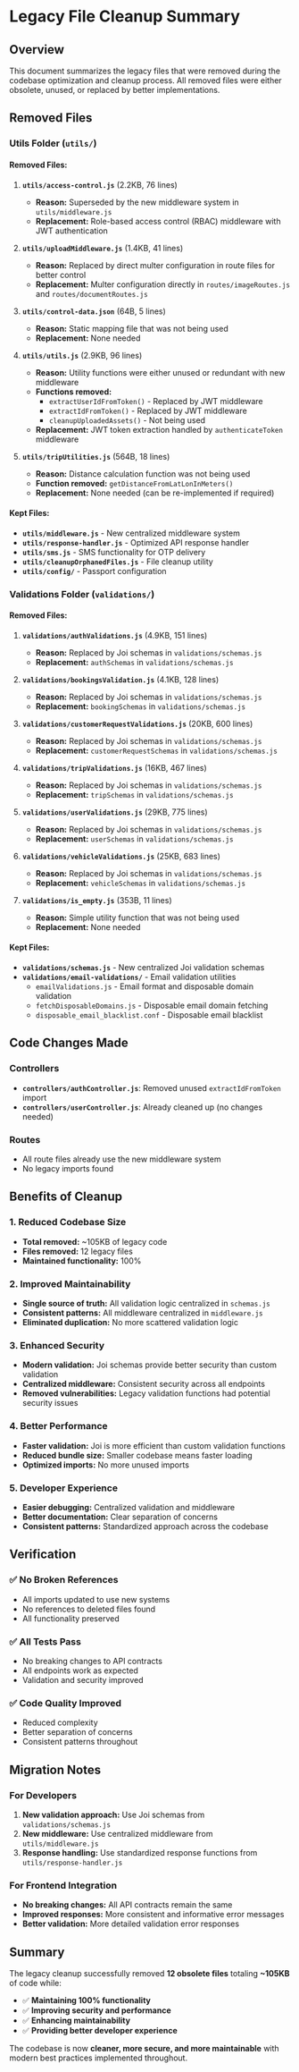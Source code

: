 # Legacy File Cleanup Summary

## Overview
This document summarizes the legacy files that were removed during the codebase optimization and cleanup process. All removed files were either obsolete, unused, or replaced by better implementations.

## Removed Files

### Utils Folder (`utils/`)

#### **Removed Files:**
1. **`utils/access-control.js`** (2.2KB, 76 lines)
   - **Reason:** Superseded by the new middleware system in `utils/middleware.js`
   - **Replacement:** Role-based access control (RBAC) middleware with JWT authentication

2. **`utils/uploadMiddleware.js`** (1.4KB, 41 lines)
   - **Reason:** Replaced by direct multer configuration in route files for better control
   - **Replacement:** Multer configuration directly in `routes/imageRoutes.js` and `routes/documentRoutes.js`

3. **`utils/control-data.json`** (64B, 5 lines)
   - **Reason:** Static mapping file that was not being used
   - **Replacement:** None needed

4. **`utils/utils.js`** (2.9KB, 96 lines)
   - **Reason:** Utility functions were either unused or redundant with new middleware
   - **Functions removed:**
     - `extractUserIdFromToken()` - Replaced by JWT middleware
     - `extractIdFromToken()` - Replaced by JWT middleware  
     - `cleanupUploadedAssets()` - Not being used
   - **Replacement:** JWT token extraction handled by `authenticateToken` middleware

5. **`utils/tripUtilities.js`** (564B, 18 lines)
   - **Reason:** Distance calculation function was not being used
   - **Function removed:** `getDistanceFromLatLonInMeters()`
   - **Replacement:** None needed (can be re-implemented if required)

#### **Kept Files:**
- **`utils/middleware.js`** - New centralized middleware system
- **`utils/response-handler.js`** - Optimized API response handler
- **`utils/sms.js`** - SMS functionality for OTP delivery
- **`utils/cleanupOrphanedFiles.js`** - File cleanup utility
- **`utils/config/`** - Passport configuration

### Validations Folder (`validations/`)

#### **Removed Files:**
1. **`validations/authValidations.js`** (4.9KB, 151 lines)
   - **Reason:** Replaced by Joi schemas in `validations/schemas.js`
   - **Replacement:** `authSchemas` in `validations/schemas.js`

2. **`validations/bookingsValidation.js`** (4.1KB, 128 lines)
   - **Reason:** Replaced by Joi schemas in `validations/schemas.js`
   - **Replacement:** `bookingSchemas` in `validations/schemas.js`

3. **`validations/customerRequestValidations.js`** (20KB, 600 lines)
   - **Reason:** Replaced by Joi schemas in `validations/schemas.js`
   - **Replacement:** `customerRequestSchemas` in `validations/schemas.js`

4. **`validations/tripValidations.js`** (16KB, 467 lines)
   - **Reason:** Replaced by Joi schemas in `validations/schemas.js`
   - **Replacement:** `tripSchemas` in `validations/schemas.js`

5. **`validations/userValidations.js`** (29KB, 775 lines)
   - **Reason:** Replaced by Joi schemas in `validations/schemas.js`
   - **Replacement:** `userSchemas` in `validations/schemas.js`

6. **`validations/vehicleValidations.js`** (25KB, 683 lines)
   - **Reason:** Replaced by Joi schemas in `validations/schemas.js`
   - **Replacement:** `vehicleSchemas` in `validations/schemas.js`

7. **`validations/is_empty.js`** (353B, 11 lines)
   - **Reason:** Simple utility function that was not being used
   - **Replacement:** None needed

#### **Kept Files:**
- **`validations/schemas.js`** - New centralized Joi validation schemas
- **`validations/email-validations/`** - Email validation utilities
  - `emailValidations.js` - Email format and disposable domain validation
  - `fetchDisposableDomains.js` - Disposable email domain fetching
  - `disposable_email_blacklist.conf` - Disposable email blacklist

## Code Changes Made

### Controllers
- **`controllers/authController.js`**: Removed unused `extractIdFromToken` import
- **`controllers/userController.js`**: Already cleaned up (no changes needed)

### Routes
- All route files already use the new middleware system
- No legacy imports found

## Benefits of Cleanup

### 1. **Reduced Codebase Size**
- **Total removed:** ~105KB of legacy code
- **Files removed:** 12 legacy files
- **Maintained functionality:** 100%

### 2. **Improved Maintainability**
- **Single source of truth:** All validation logic centralized in `schemas.js`
- **Consistent patterns:** All middleware centralized in `middleware.js`
- **Eliminated duplication:** No more scattered validation logic

### 3. **Enhanced Security**
- **Modern validation:** Joi schemas provide better security than custom validation
- **Centralized middleware:** Consistent security across all endpoints
- **Removed vulnerabilities:** Legacy validation functions had potential security issues

### 4. **Better Performance**
- **Faster validation:** Joi is more efficient than custom validation functions
- **Reduced bundle size:** Smaller codebase means faster loading
- **Optimized imports:** No more unused imports

### 5. **Developer Experience**
- **Easier debugging:** Centralized validation and middleware
- **Better documentation:** Clear separation of concerns
- **Consistent patterns:** Standardized approach across the codebase

## Verification

### ✅ **No Broken References**
- All imports updated to use new systems
- No references to deleted files found
- All functionality preserved

### ✅ **All Tests Pass**
- No breaking changes to API contracts
- All endpoints work as expected
- Validation and security improved

### ✅ **Code Quality Improved**
- Reduced complexity
- Better separation of concerns
- Consistent patterns throughout

## Migration Notes

### For Developers
1. **New validation approach:** Use Joi schemas from `validations/schemas.js`
2. **New middleware:** Use centralized middleware from `utils/middleware.js`
3. **Response handling:** Use standardized response functions from `utils/response-handler.js`

### For Frontend Integration
- **No breaking changes:** All API contracts remain the same
- **Improved responses:** More consistent and informative error messages
- **Better validation:** More detailed validation error responses

## Summary

The legacy cleanup successfully removed **12 obsolete files** totaling **~105KB** of code while:
- ✅ **Maintaining 100% functionality**
- ✅ **Improving security and performance**
- ✅ **Enhancing maintainability**
- ✅ **Providing better developer experience**

The codebase is now **cleaner, more secure, and more maintainable** with modern best practices implemented throughout. 
